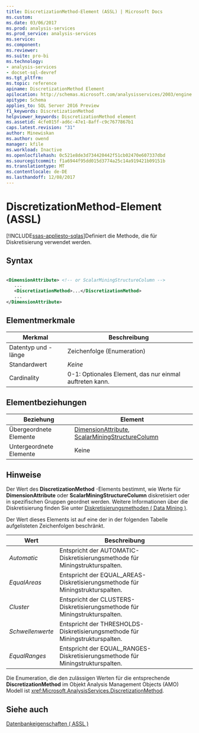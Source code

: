 ```yaml
---
title: DiscretizationMethod-Element (ASSL) | Microsoft Docs
ms.custom: 
ms.date: 03/06/2017
ms.prod: analysis-services
ms.prod_service: analysis-services
ms.service: 
ms.component: 
ms.reviewer: 
ms.suite: pro-bi
ms.technology:
- analysis-services
- docset-sql-devref
ms.tgt_pltfrm: 
ms.topic: reference
apiname: DiscretizationMethod Element
apilocation: http://schemas.microsoft.com/analysisservices/2003/engine
apitype: Schema
applies_to: SQL Server 2016 Preview
f1_keywords: DiscretizationMethod
helpviewer_keywords: DiscretizationMethod element
ms.assetid: 4cfe015f-ad6c-47e1-8aff-c9c7677867b1
caps.latest.revision: "31"
author: Minewiskan
ms.author: owend
manager: kfile
ms.workload: Inactive
ms.openlocfilehash: 0c521e8de3d734420442f51cb02470e607337dbd
ms.sourcegitcommit: f1a6944f95dd015d3774a25c14a919421b09151b
ms.translationtype: MT
ms.contentlocale: de-DE
ms.lasthandoff: 12/08/2017
---
```

# <a name="discretizationmethod-element-assl"></a>DiscretizationMethod-Element (ASSL)
[!INCLUDE[ssas-appliesto-sqlas](../../../includes/ssas-appliesto-sqlas.md)]Definiert die Methode, die für Diskretisierung verwendet werden.  
  
## <a name="syntax"></a>Syntax  
  
```xml  
  
<DimensionAttribute> <!-- or ScalarMiningStructureColumn -->  
   ...  
   <DiscretizationMethod>...</DiscretizationMethod>  
   ...  
</DimensionAttribute>  
```  
  
## <a name="element-characteristics"></a>Elementmerkmale  
  
|Merkmal|Beschreibung|  
|--------------------|-----------------|  
|Datentyp und -länge|Zeichenfolge (Enumeration)|  
|Standardwert|*Keine*|  
|Cardinality|0-1: Optionales Element, das nur einmal auftreten kann.|  
  
## <a name="element-relationships"></a>Elementbeziehungen  
  
|Beziehung|Element|  
|------------------|-------------|  
|Übergeordnete Elemente|[DimensionAttribute](../../../analysis-services/scripting/data-type/dimensionattribute-data-type-assl.md), [ScalarMiningStructureColumn](../../../analysis-services/scripting/data-type/scalarminingstructurecolumn-data-type-assl.md)|  
|Untergeordnete Elemente|Keine|  
  
## <a name="remarks"></a>Hinweise  
 Der Wert des **DiscretizationMethod** -Elements bestimmt, wie Werte für **DimensionAttribute** oder **ScalarMiningStructureColumn** diskretisiert oder in spezifischen Gruppen geordnet werden. Weitere Informationen über die Diskretisierung finden Sie unter [Diskretisierungsmethoden &#40; Data Mining &#41;](../../../analysis-services/data-mining/discretization-methods-data-mining.md).  
  
 Der Wert dieses Elements ist auf eine der in der folgenden Tabelle aufgelisteten Zeichenfolgen beschränkt.  
  
|Wert|Beschreibung|  
|-----------|-----------------|  
|*Automatic*|Entspricht der AUTOMATIC-Diskretisierungsmethode für Miningstrukturspalten.|  
|*EqualAreas*|Entspricht der EQUAL_AREAS-Diskretisierungsmethode für Miningstrukturspalten.|  
|*Cluster*|Entspricht der CLUSTERS-Diskretisierungsmethode für Miningstrukturspalten.|  
|*Schwellenwerte*|Entspricht der THRESHOLDS-Diskretisierungsmethode für Miningstrukturspalten.|  
|*EqualRanges*|Entspricht der EQUAL_RANGES-Diskretisierungsmethode für Miningstrukturspalten.|  
  
 Die Enumeration, die den zulässigen Werten für die entsprechende **DiscretizationMethod** im Objekt Analysis Management Objects (AMO) Modell ist <xref:Microsoft.AnalysisServices.DiscretizationMethod>.  
  
## <a name="see-also"></a>Siehe auch  
 [Datenbankeigenschaften &#40; ASSL &#41;](../../../analysis-services/scripting/properties/properties-assl.md)  
  
  
